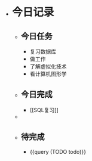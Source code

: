 - # 今日记录
	- ## 今日任务
		- 复习数据库
		- 做工作
		- 了解虚拟化技术
		- 看计算机图形学
	- ##  今日完成
		- [[SQL复习]]
	-
	- ## 待完成
		- {{query (TODO todo)}}
